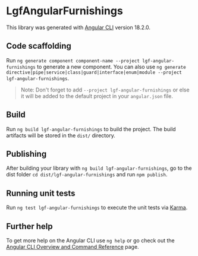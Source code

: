 # LgfAngularFurnishings

This library was generated with [Angular CLI](https://github.com/angular/angular-cli) version 18.2.0.

## Code scaffolding

Run `ng generate component component-name --project lgf-angular-furnishings` to generate a new component. You can also use `ng generate directive|pipe|service|class|guard|interface|enum|module --project lgf-angular-furnishings`.
> Note: Don't forget to add `--project lgf-angular-furnishings` or else it will be added to the default project in your `angular.json` file. 

## Build

Run `ng build lgf-angular-furnishings` to build the project. The build artifacts will be stored in the `dist/` directory.

## Publishing

After building your library with `ng build lgf-angular-furnishings`, go to the dist folder `cd dist/lgf-angular-furnishings` and run `npm publish`.

## Running unit tests

Run `ng test lgf-angular-furnishings` to execute the unit tests via [Karma](https://karma-runner.github.io).

## Further help

To get more help on the Angular CLI use `ng help` or go check out the [Angular CLI Overview and Command Reference](https://angular.dev/tools/cli) page.

